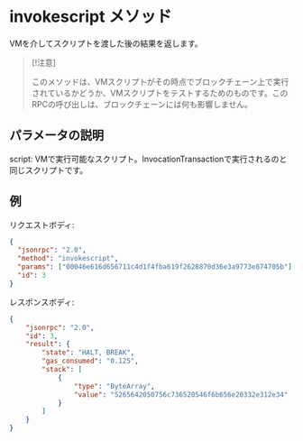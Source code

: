 # invokescript メソッド

VMを介してスクリプトを渡した後の結果を返します。

> [!注意]
> 
> このメソッドは、VMスクリプトがその時点でブロックチェーン上で実行されているかどうか、VMスクリプトをテストするためのものです。このRPCの呼び出しは、ブロックチェーンには何も影響しません。

## パラメータの説明

script: VMで実行可能なスクリプト。InvocationTransactionで実行されるのと同じスクリプトです。

## 例

リクエストボディ:

```json
{
  "jsonrpc": "2.0",
  "method": "invokescript",
  "params": ["00046e616d656711c4d1f4fba619f2628870d36e3a9773e874705b"],
  "id": 3
}
```

レスポンスボディ:

```json
{
    "jsonrpc": "2.0",
    "id": 3,
    "result": {
        "state": "HALT, BREAK",
        "gas_consumed": "0.125",
        "stack": [
            {
                "type": "ByteArray",
                "value": "5265642050756c736520546f6b656e20332e312e34"
            }
        ]
    }
}
```
